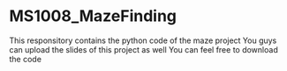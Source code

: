 # MS1008_MazeFinding

<t>This responsitory contains the python code of the maze project<t>
<t>You guys can upload the slides of this project as well<t>
<t>You can feel free to download the code<t>
